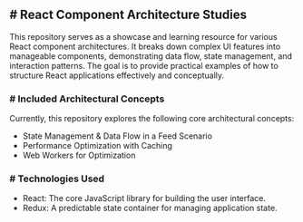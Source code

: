 ## # React Component Architecture Studies
This repository serves as a showcase and learning resource for various React component architectures. It breaks down complex UI features into manageable components, demonstrating data flow, state management, and interaction patterns. The goal is to provide practical examples of how to structure React applications effectively and conceptually.

### # Included Architectural Concepts
Currently, this repository explores the following core architectural concepts:
- State Management & Data Flow in a Feed Scenario
- Performance Optimization with Caching
- Web Workers for Optimization

### # Technologies Used
- React: The core JavaScript library for building the user interface.
- Redux: A predictable state container for managing application state. 
